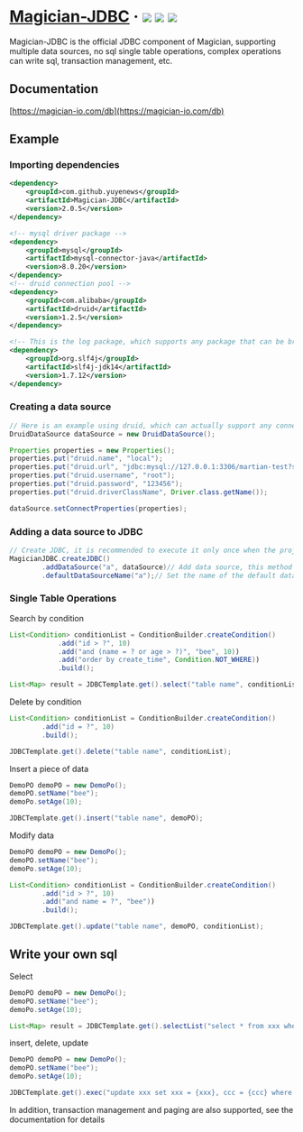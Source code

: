 <h1> 
    <a href="https://magician-io.com">Magician-JDBC</a> ·
    <img src="https://img.shields.io/badge/licenes-MIT-brightgreen.svg"/>
    <img src="https://img.shields.io/badge/jdk-17+-brightgreen.svg"/>
    <img src="https://img.shields.io/badge/release-master-brightgreen.svg"/>
</h1>

Magician-JDBC is the official JDBC component of Magician, supporting multiple data sources, no sql single table operations, complex operations can write sql, transaction management, etc.

## Documentation

[https://magician-io.com/db](https://magician-io.com/db)

## Example

### Importing dependencies

```xml
<dependency>
    <groupId>com.github.yuyenews</groupId>
    <artifactId>Magician-JDBC</artifactId>
    <version>2.0.5</version>
</dependency>

<!-- mysql driver package -->
<dependency>
    <groupId>mysql</groupId>
    <artifactId>mysql-connector-java</artifactId>
    <version>8.0.20</version>
</dependency>
<!-- druid connection pool -->
<dependency>
    <groupId>com.alibaba</groupId>
    <artifactId>druid</artifactId>
    <version>1.2.5</version>
</dependency>

<!-- This is the log package, which supports any package that can be bridged with slf4j -->
<dependency>
    <groupId>org.slf4j</groupId>
    <artifactId>slf4j-jdk14</artifactId>
    <version>1.7.12</version>
</dependency>
```
### Creating a data source
```java
// Here is an example using druid, which can actually support any connection pool that implements the DataSource interface
DruidDataSource dataSource = new DruidDataSource();

Properties properties = new Properties();
properties.put("druid.name", "local");
properties.put("druid.url", "jdbc:mysql://127.0.0.1:3306/martian-test?serverTimezone=Asia/Shanghai&useUnicode=true&characterEncoding=utf8&autoReconnect=true&rewriteBatchedStatements=true&useSSL=false");
properties.put("druid.username", "root");
properties.put("druid.password", "123456");
properties.put("druid.driverClassName", Driver.class.getName());

dataSource.setConnectProperties(properties);
```

### Adding a data source to JDBC
```java
// Create JDBC, it is recommended to execute it only once when the project starts
MagicianJDBC.createJDBC()
        .addDataSource("a", dataSource)// Add data source, this method can be called multiple times to add multiple data sources
        .defaultDataSourceName("a");// Set the name of the default data source
```

### Single Table Operations

Search by condition
```java
List<Condition> conditionList = ConditionBuilder.createCondition()
            .add("id > ?", 10)
            .add("and (name = ? or age > ?)", "bee", 10))
            .add("order by create_time", Condition.NOT_WHERE))
            .build();

List<Map> result = JDBCTemplate.get().select("table name", conditionList, Map.class);
```

Delete by condition
```java
List<Condition> conditionList = ConditionBuilder.createCondition()
        .add("id = ?", 10)
        .build();

JDBCTemplate.get().delete("table name", conditionList);
```

Insert a piece of data
```java
DemoPO demoPO = new DemoPo();
demoPO.setName("bee");
demoPo.setAge(10);

JDBCTemplate.get().insert("table name", demoPO);
```

Modify data
```java
DemoPO demoPO = new DemoPo();
demoPO.setName("bee");
demoPo.setAge(10);

List<Condition> conditionList = ConditionBuilder.createCondition()
        .add("id > ?", 10)
        .add("and name = ?", "bee"))
        .build();

JDBCTemplate.get().update("table name", demoPO, conditionList);
```

## Write your own sql

Select

```java
DemoPO demoPO = new DemoPo();
demoPO.setName("bee");
demoPo.setAge(10);

List<Map> result = JDBCTemplate.get().selectList("select * from xxx where name={name} and age={age}", demoPO, Map.class);
```

insert, delete, update

```java
DemoPO demoPO = new DemoPo();
demoPO.setName("bee");
demoPo.setAge(10);

JDBCTemplate.get().exec("update xxx set xxx = {xxx}, ccc = {ccc} where name={name} and age={age}", demoPO);
```

In addition, transaction management and paging are also supported, see the documentation for details